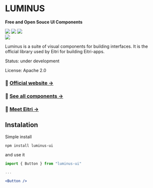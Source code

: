 # LUMINUS

**Free and Open Souce UI Components**

[![][version]](https://www.npmjs.com/package/luminus)
[![][commit]](https://github.com/tag/eitri-tech)
[![][license]](https://github.com/tag/eitri-tech/blob/master/LICENSE)  
[![][stars]](https://github.com/tag/eitri-tech)
<!-- [![][installs]](https://www.npmjs.com/package/luminus) -->


Luminus is a suite of visual components for building interfaces. It is the official library used by Eitri for building Eitri-apps.

Status: under development

License: Apache 2.0

### 📌 [Official website →](https://eitri.tech/)

### 📌 [See all components →](https://eitri.tech/components/)

### 📌 [Meet Eitri →](https://docs.eitri.tech/en/)

<!-- Animated Gif -->

<!-- Link to demo -->

## Instalation


Simple install

```
npm install luminus-ui
```
and use it

```jsx
import { Button } from "luminus-ui"

...

<Button />

```

[version]: https://badgen.net/github/tag/eitri-tech/luminus-2?label=Version&color=1AD1A5
[commit]: https://badgen.net/github/last-commit/tag/eitri-tech?label=Last%20commit&color=1AD1A5
[license]: https://badgen.net/github/license/tag/eitri-tech?label=License&color=1AD1A5
[stars]: https://badgen.net/github/stars/tag/eitri-tech?label=GitHub%20stars&color=1AD1A5
[docs-url]: https://docs.eitri.tech/en/
<!-- [contribute]: https://github.com/tag/eitri-tech/blob/master/.github/CONTRIBUTING.md -->
<!-- [contributors_img]: https://contrib.rocks/image?repo=tag/eitri-tech&columns=25&anon=1&max=300 -->
<!-- [contributors]: https://github.com/tag/eitri-tech/graphs/contributors -->
